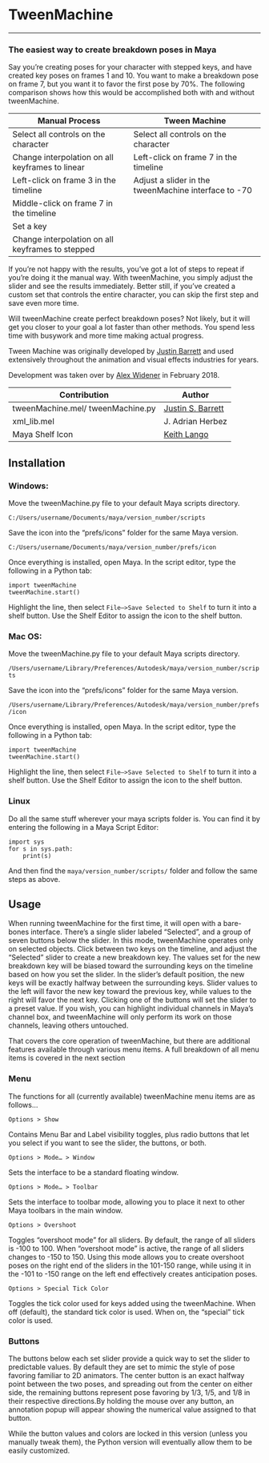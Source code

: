 # TweenMachine

---------------------
### The easiest way to create breakdown poses in Maya

Say you’re creating poses for your character with stepped keys, and have created key poses on frames 1 and 10.
You want to make a breakdown pose on frame 7, but you want it to favor the first pose by 70%. The following comparison
shows how this would be accomplished both with and without tweenMachine.

|Manual Process                                  | Tween Machine                                        |
|------------------------------------------------|------------------------------------------------------|
|Select all controls on the character            | Select all controls on the character                 |
|Change interpolation on all keyframes to linear | Left-click on frame 7 in the timeline                |
|Left-click on frame 3 in the timeline           | Adjust a slider in the tweenMachine interface to -70 |
|Middle-click on frame 7 in the timeline         |                                                      |
|Set a key                                       |                                                      |
|Change interpolation on all keyframes to stepped|                                                      |


If you’re not happy with the results, you’ve got a lot of steps to repeat if you’re doing it the manual way. With 
tweenMachine, you simply adjust the slider and see the results immediately.  Better still, if you’ve created a custom
set that controls the entire character, you can skip the first step and save even more time.

Will tweenMachine create perfect breakdown poses? Not likely, but it will get you closer to your goal a lot faster than
other methods. You spend less time with busywork and more time making actual progress.

Tween Machine was originally developed by [Justin Barrett](http://www.justinsbarrett.com/) and used extensively throughout
the animation and visual effects industries for years. 

Development was taken over by [Alex Widener](https://github.com/alexwidener) in February 2018. 

| Contribution                     | Author                                              |
|----------------------------------|-----------------------------------------------------|
|tweenMachine.mel/ tweenMachine.py | [Justin S. Barrett](http://www.justinsbarrett.com/) |
|xml_lib.mel                       | J. Adrian Herbez                                    |
|Maya Shelf Icon                   | [Keith Lango](http://keithlango.squarespace.com/)   |


## Installation

### Windows:

Move the tweenMachine.py file to your default Maya scripts directory.

`C:/Users/username/Documents/maya/version_number/scripts`

Save the icon into the “prefs/icons” folder for the same Maya version.

`C:/Users/username/Documents/maya/version_number/prefs/icon`

Once everything is installed, open Maya. In the script editor, type the following in a Python tab:

```
import tweenMachine
tweenMachine.start()
```

Highlight the line, then select `File–>Save Selected to Shelf` to turn it into a shelf button. Use the Shelf Editor to
assign the icon to the shelf button.

### Mac OS:

Move the tweenMachine.py file to your default Maya scripts directory.

`/Users/username/Library/Preferences/Autodesk/maya/version_number/scripts`

Save the icon into the “prefs/icons” folder for the same Maya version.

`/Users/username/Library/Preferences/Autodesk/maya/version_number/prefs/icon`


Once everything is installed, open Maya. In the script editor, type the following in a Python tab:

```
import tweenMachine
tweenMachine.start()
```

Highlight the line, then select `File–>Save Selected to Shelf` to turn it into a shelf button. Use the Shelf Editor to
assign the icon to the shelf button.

### Linux
Do all the same stuff wherever your maya scripts folder is. You can find it by entering the following in a Maya Script Editor:

```
import sys
for s in sys.path:
    print(s)
```

And then find the `maya/version_number/scripts/` folder and follow the same steps as above. 

## Usage

When running tweenMachine for the first time, it will open with a bare-bones interface. There’s a single slider labeled
“Selected”, and a group of seven buttons below the slider. In this mode, tweenMachine operates only on selected objects.
Click between two keys on the timeline, and adjust the “Selected” slider to create a new breakdown key. The values set
for the new breakdown key will be biased toward the surrounding keys on the timeline based on how you set the slider.
In the slider’s default position, the new keys will be exactly halfway between the surrounding keys. Slider values to
the left will favor the new key toward the previous key, while values to the right will favor the next key. Clicking one
of the buttons will set the slider to a preset value. If you wish, you can highlight individual channels in Maya’s
channel box, and tweenMachine will only perform its work on those channels, leaving others untouched.

That covers the core operation of tweenMachine, but there are additional features available through various menu items.
A full breakdown of all menu items is covered in the next section

### Menu

The functions for all (currently available) tweenMachine menu items are as follows…

`Options > Show`

Contains Menu Bar and Label visibility toggles, plus radio buttons that let you select if you want to see the slider,
the buttons, or both.

`Options > Mode… > Window`

Sets the interface to be a standard floating window.

`Options > Mode… > Toolbar`

Sets the interface to toolbar mode, allowing you to place it next to other Maya toolbars in the main window.

`Options > Overshoot`

Toggles “overshoot mode” for all sliders. By default, the range of all sliders is -100 to 100. When “overshoot mode” is
active, the range of all sliders changes to -150 to 150. Using this mode allows you to create overshoot poses on the
right end of the sliders in the 101-150 range, while using it in the -101 to -150 range on the left end effectively
creates anticipation poses.

`Options > Special Tick Color`

Toggles the tick color used for keys added using the tweenMachine. When off (default), the standard tick color is used.
When on, the “special” tick color is used.

### Buttons

The buttons below each set slider provide a quick way to set the slider to predictable values. By default they are set
to mimic the style of pose favoring familiar to 2D animators. The center button is an exact halfway point between the
two poses, and spreading out from the center on either side, the remaining buttons represent pose favoring by 1/3, 1/5,
and 1/8 in their respective directions.By holding the mouse over any button, an annotation popup will appear showing the
numerical value assigned to that button.

While the button values and colors are locked in this version (unless you manually tweak them), the Python version will
eventually allow them to be easily customized.